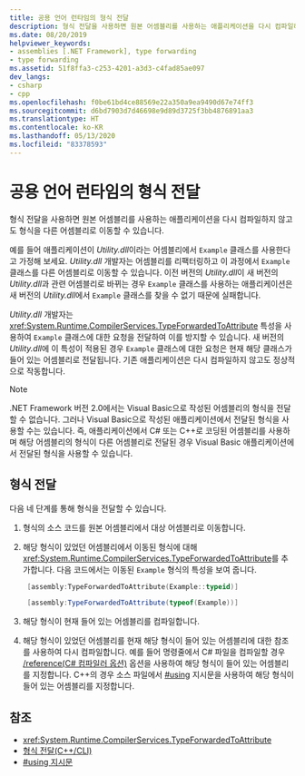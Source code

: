```yaml
---
title: 공용 언어 런타임의 형식 전달
description: 형식 전달을 사용하면 원본 어셈블리를 사용하는 애플리케이션을 다시 컴파일하지 않고도 형식을 다른 .NET 어셈블리로 이동할 수 있습니다.
ms.date: 08/20/2019
helpviewer_keywords:
- assemblies [.NET Framework], type forwarding
- type forwarding
ms.assetid: 51f8ffa3-c253-4201-a3d3-c4fad85ae097
dev_langs:
- csharp
- cpp
ms.openlocfilehash: f0be61bd4ce88569e22a350a9ea9490d67e74ff3
ms.sourcegitcommit: d6bd7903d7d46698e9d89d3725f3bb4876891aa3
ms.translationtype: HT
ms.contentlocale: ko-KR
ms.lasthandoff: 05/13/2020
ms.locfileid: "83378593"
---
```

# <a name="type-forwarding-in-the-common-language-runtime"></a>공용 언어 런타임의 형식 전달
형식 전달을 사용하면 원본 어셈블리를 사용하는 애플리케이션을 다시 컴파일하지 않고도 형식을 다른 어셈블리로 이동할 수 있습니다.  
  
 예를 들어 애플리케이션이 *Utility.dll*이라는 어셈블리에서 `Example` 클래스를 사용한다고 가정해 보세요. *Utility.dll* 개발자는 어셈블리를 리팩터링하고 이 과정에서 `Example` 클래스를 다른 어셈블리로 이동할 수 있습니다. 이전 버전의 *Utility.dll*이 새 버전의 *Utility.dll*과 관련 어셈블리로 바뀌는 경우 `Example` 클래스를 사용하는 애플리케이션은 새 버전의 *Utility.dll*에서 `Example` 클래스를 찾을 수 없기 때문에 실패합니다.  
  
 *Utility.dll* 개발자는 <xref:System.Runtime.CompilerServices.TypeForwardedToAttribute> 특성을 사용하여 `Example` 클래스에 대한 요청을 전달하여 이를 방지할 수 있습니다. 새 버전의 *Utility.dll*에 이 특성이 적용된 경우 `Example` 클래스에 대한 요청은 현재 해당 클래스가 들어 있는 어셈블리로 전달됩니다. 기존 애플리케이션은 다시 컴파일하지 않고도 정상적으로 작동합니다.  
  
> [!NOTE]
> .NET Framework 버전 2.0에서는 Visual Basic으로 작성된 어셈블리의 형식을 전달할 수 없습니다. 그러나 Visual Basic으로 작성된 애플리케이션에서 전달된 형식을 사용할 수는 있습니다. 즉, 애플리케이션에서 C# 또는 C++로 코딩된 어셈블리를 사용하며 해당 어셈블리의 형식이 다른 어셈블리로 전달된 경우 Visual Basic 애플리케이션에서 전달된 형식을 사용할 수 있습니다.  
  
## <a name="forward-types"></a>형식 전달  
 다음 네 단계를 통해 형식을 전달할 수 있습니다.  
  
1. 형식의 소스 코드를 원본 어셈블리에서 대상 어셈블리로 이동합니다.  

2. 해당 형식이 있었던 어셈블리에서 이동된 형식에 대해 <xref:System.Runtime.CompilerServices.TypeForwardedToAttribute>를 추가합니다. 다음 코드에서는 이동된 `Example` 형식의 특성을 보여 줍니다.  

   ```cpp  
    [assembly:TypeForwardedToAttribute(Example::typeid)]  
   ```

   ```csharp  
    [assembly:TypeForwardedToAttribute(typeof(Example))]  
   ```  

3. 해당 형식이 현재 들어 있는 어셈블리를 컴파일합니다.  

4. 해당 형식이 있었던 어셈블리를 현재 해당 형식이 들어 있는 어셈블리에 대한 참조를 사용하여 다시 컴파일합니다. 예를 들어 명령줄에서 C# 파일을 컴파일할 경우 [/reference(C# 컴파일러 옵션)](../../csharp/language-reference/compiler-options/reference-compiler-option.md) 옵션을 사용하여 해당 형식이 들어 있는 어셈블리를 지정합니다. C++의 경우 소스 파일에서 [#using](/cpp/preprocessor/hash-using-directive-cpp) 지시문을 사용하여 해당 형식이 들어 있는 어셈블리를 지정합니다.  
  
## <a name="see-also"></a>참조

- <xref:System.Runtime.CompilerServices.TypeForwardedToAttribute>
- [형식 전달(C++/CLI)](/cpp/windows/type-forwarding-cpp-cli)
- [#using 지시문](/cpp/preprocessor/hash-using-directive-cpp)
